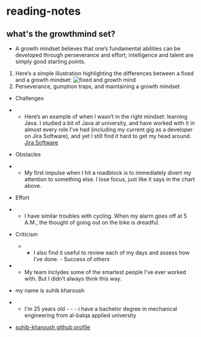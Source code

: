 # reading-notes
## what's the growthmind set?
- A growth mindset believes that one’s fundamental abilities can be developed through perseverance and effort; intelligence and talent are simply good starting points.
1. Here’s a simple illustration highlighting the differences between a fixed and a growth mindset:
![fixed and growth mind](https://3kllhk1ibq34qk6sp3bhtox1-wpengine.netdna-ssl.com/wp-content/uploads/NewGrowthMindset2.png)
2. Perseverance, gumption traps, and maintaining a growth mindset
- Challenges
 - - Here’s an example of when I wasn’t in the right mindset: learning Java. I studied a bit of Java at university, and have worked with it in almost every role I’ve had (including my current gig as a developer on Jira Software), and yet I still find it hard to get my head around.
 [Jira Software](https://www.atlassian.com/software/jira)
 -  Obstacles
  - - My first impulse when I hit a roadblock is to immediately divert my attention to something else. I lose focus, just like it says in the chart above.
  -  Effort
   - - I have similar troubles with cycling. When my alarm goes off at 5 A.M., the thought of going out on the bike is dreadful.
   - Criticism
     - - I also find it useful to review each of my days and assess how I’ve done.
    - Success of others
  - - My team inclydes some of the smartest people I’ve ever worked with. But I didn’t always think this way.
   - my name is suhib kharoush
   - - I'm 25 years old
    - - - i have a bachelor degree in mechanical engineering from al-balqa applied university
 

- [suhib-kharoush github profile](https://github.com/suhib-kharoush)
